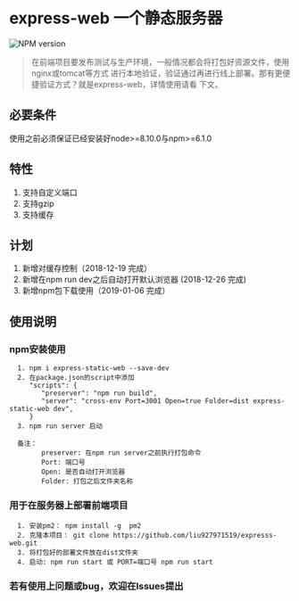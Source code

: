 # express-web 一个静态服务器

![NPM version](https://img.shields.io/badge/express----static----web-v%200.0.12-brightgreen.svg)

> 在前端项目要发布测试与生产环境，一般情况都会将打包好资源文件，使用nginx或tomcat等方式
进行本地验证，验证通过再进行线上部署。那有更便捷验证方式？就是express-web，详情使用请看
下文。

## 必要条件
使用之前必须保证已经安装好node>=8.10.0与npm>=6.1.0

## 特性
1. 支持自定义端口
2. 支持gzip
3. 支持缓存

## 计划
1. 新增对缓存控制（2018-12-19 完成）
2. 新增在npm run dev之后自动打开默认浏览器 (2018-12-26 完成)
3. 新增npm包下载使用（2019-01-06 完成）
 
## 使用说明
### npm安装使用
```
  1. npm i express-static-web --save-dev
  2. 在package.json的script中添加
     "scripts": {
        "preserver": "npm run build",
        "server": "cross-env Port=3001 Open=true Folder=dist express-static-web dev",
     }
  3. npm run server 启动
  
  备注： 
        preserver: 在npm run server之前执行打包命令
        Port: 端口号
        Open: 是否自动打开浏览器
        Folder: 打包之后文件夹名称
```

### 用于在服务器上部署前端项目
```
  1. 安装pm2： npm install -g  pm2
  2. 克隆本项目： git clone https://github.com/liu927971519/expresss-web.git
  3. 将打包好的部署文件放在dist文件夹
  4. 启动: npm run start 或 PORT=端口号 npm run start
```

### 若有使用上问题或bug，欢迎在Issues提出

